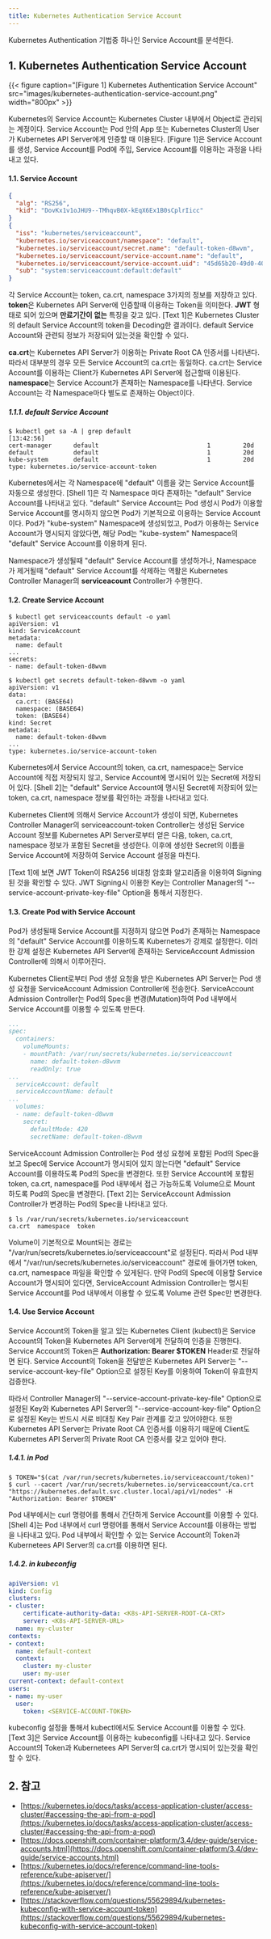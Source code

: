```yaml
---
title: Kubernetes Authentication Service Account
---
```


Kubernetes Authentication 기법중 하나인 Service Account를 분석한다.

## 1. Kubernetes Authentication Service Account

{{< figure caption="[Figure 1] Kubernetes Authentication Service Account" src="images/kubernetes-authentication-service-account.png" width="800px" >}}

Kubernetes의 Service Account는 Kubernetes Cluster 내부에서 Object로 관리되는 계정이다. Service Account는 Pod 안의 App 또는 Kubernetes Cluster의 User가 Kubernetes API Server에게 인증할 때 이용된다. [Figure 1]은 Service Account를 생성, Service Account를 Pod에 주입, Service Account를 이용하는 과정을 나타내고 있다.

#### 1.1. Service Account

```json {caption="[Text 1] Kubernetes default Service Account Token", linenos=table}
{
  "alg": "RS256",
  "kid": "DovKx1v1oJHU9--TMhqvB0X-kEqX6Ex1B0sCplrIicc"
}
{
  "iss": "kubernetes/serviceaccount",
  "kubernetes.io/serviceaccount/namespace": "default",
  "kubernetes.io/serviceaccount/secret.name": "default-token-d8wvm",
  "kubernetes.io/serviceaccount/service-account.name": "default",
  "kubernetes.io/serviceaccount/service-account.uid": "45d65b20-49d0-40aa-8f6d-0af8a8196db6",
  "sub": "system:serviceaccount:default:default"
}
```

각 Service Account는 token, ca.crt, namespace 3가지의 정보를 저장하고 있다. **token**은 Kubernetes API Server에 인증할때 이용하는 Token을 의미한다. **JWT** 형태로 되어 있으며 **만료기간이 없는** 특징을 갖고 있다. [Text 1]은 Kubernetes Cluster의 default Service Account의 token을 Decoding한 결과이다. default Service Account와 관련되 정보가 저장되어 있는것을 확인할 수 있다.

**ca.crt**는 Kubernetes API Server가 이용하는 Private Root CA 인증서를 나타낸다. 따라서 대부분의 경우 모든 Service Account의 ca.crt는 동일하다. ca.crt는 Service Account를 이용하는 Client가 Kubernetes API Server에 접근할때 이용된다. **namespace**는 Service Account가 존재하는 Namespace를 나타낸다. Service Account는 각 Namespace마다 별도로 존재하는 Object이다.

##### 1.1.1. default Service Account

```shell {caption="[Shell 1] Kubernetes Service Account"}
$ kubectl get sa -A | grep default                           [13:42:56]
cert-manager      default                              1         20d
default           default                              1         20d
kube-system       default                              1         20d
type: kubernetes.io/service-account-token
```

Kubernetes에서는 각 Namespace에 "default" 이름을 갖는 Service Account를 자동으로 생성한다. [Shell 1]은 각 Namespace 마다 존재하는 "default" Service Account를 나타내고 있다. "default" Service Account는 Pod 생성시 Pod가 이용할 Service Account를 명시하지 않으면 Pod가 기본적으로 이용하는 Service Account이다. Pod가 "kube-system" Namespace에 생성되었고, Pod가 이용하는 Service Account가 명시되지 않았다면, 해당 Pod는 "kube-system" Namespace의 "default" Service Account를 이용하게 된다.

Namespace가 생성될때 "default" Service Account를 생성하거나, Namespace가 제거될때 "default" Service Account를 삭제하는 역활은 Kubernetes Controller Manager의 **serviceacount** Controller가 수행한다.

#### 1.2. Create Service Account

```shell {caption="[Shell 2] Kubernetes Service Account 확인"}
$ kubectl get serviceaccounts default -o yaml
apiVersion: v1
kind: ServiceAccount
metadata:
  name: default
...
secrets:
- name: default-token-d8wvm

$ kubectl get secrets default-token-d8wvm -o yaml
apiVersion: v1
data:
  ca.crt: (BASE64)
  namespace: (BASE64)
  token: (BASE64)
kind: Secret
metadata:
  name: default-token-d8wvm
...
type: kubernetes.io/service-account-token
```

Kubernetes에서 Service Account의 token, ca.crt, namespace는 Service Account에 직접 저장되지 않고, Service Account에 명시되어 있는 Secret에 저장되어 있다. [Shell 2]는 "default" Service Account에 명시된 Secret에 저장되어 있는 token, ca.crt, namespace 정보를 확인하는 과정을 나타내고 있다.

Kubernetes Client에 의해서 Service Account가 생성이 되면, Kubernetes Controller Manager의 serviceaccount-token Controller는 생성된 Service Account 정보를 Kubernetes API Server로부터 얻은 다음, token, ca.crt, namespace 정보가 포함된 Secret을 생성한다. 이후에 생성한 Secret의 이름을 Service Account에 저장하여 Service Account 설정을 마친다.

[Text 1]에 보면 JWT Token이 RSA256 비대칭 암호화 알고리즘을 이용하여 Signing된 것을 확인할 수 있다. JWT Signing시 이용한 Key는 Controller Manager의 "--service-account-private-key-file" Option을 통해서 지정한다.

#### 1.3. Create Pod with Service Account

Pod가 생성될때 Service Account를 지정하지 않으면 Pod가 존재하는 Namespace의 "default" Service Account를 이용하도록 Kubernetes가 강제로 설정한다. 이러한 강제 설정은 Kubernetes API Server에 존재하는 ServiceAccount Admission Controller에 의해서 이루어진다. 

Kubernetes Client로부터 Pod 생성 요청을 받은 Kubernetes API Server는 Pod 생성 요청을 ServiceAccount Admission Controller에 전송한다. ServiceAccount Admission Controller는 Pod의 Spec을 변경(Mutation)하여 Pod 내부에서 Service Account를 이용할 수 있도록 만든다.

```yaml {caption="[Text 2] Kubernetes Pod Spec", linenos=table}
...
spec:
  containers:
    volumeMounts:
    - mountPath: /var/run/secrets/kubernetes.io/serviceaccount
      name: default-token-d8wvm
      readOnly: true
...
  serviceAccount: default
  serviceAccountName: default
...
  volumes:
  - name: default-token-d8wvm
    secret:
      defaultMode: 420
      secretName: default-token-d8wvm
```

ServiceAccount Admission Controller는 Pod 생성 요청에 포함된 Pod의 Spec을 보고 Spec에 Service Account가 명시되어 있지 않는다면 "default" Service Account를 이용하도록 Pod의 Spec을 변경한다. 또한 Service Account에 포함된 token, ca.crt, namespace를 Pod 내부에서 접근 가능하도록 Volume으로 Mount 하도록 Pod의 Spec을 변경한다. [Text 2]는 ServiceAccount Admission Controller가 변경하는 Pod의 Spec을 나타내고 있다.

```shell {caption="[Shell 3] Kubernetes Pod 내부에서 token, ca.crt, namespace 확인"}
$ ls /var/run/secrets/kubernetes.io/serviceaccount
ca.crt  namespace  token
```

Volume이 기본적으로 Mount되는 경로는 "/var/run/secrets/kubernetes.io/serviceaccount"로 설정된다. 따라서 Pod 내부에서 "/var/run/secrets/kubernetes.io/serviceaccount" 경로에 들어가면 token, ca.crt, namespace 파일을 확인할 수 있게된다. 만약 Pod의 Spec에 이용할 Service Account가 명시되어 있다면, ServiceAccount Admission Controller는 명시된 Service Account를 Pod 내부에서 이용할 수 있도록 Volume 관련 Spec만 변경한다.

#### 1.4. Use Service Account

Service Account의 Token을 알고 있는 Kubernetes Client (kubectl)은 Service Account의 Token을 Kubernetes API Server에게 전달하여 인증을 진행한다. Service Account의 Token은 **Authorization: Bearer $TOKEN** Header로 전달하면 된다. Service Account의 Token을 전달받은 Kubernetes API Server는 "--service-account-key-file" Option으로 설정된 Key를 이용하여 Token이 유효한지 검증한다.

따라서 Controller Manager의 "--service-account-private-key-file" Option으로 설정된 Key와 Kubernetes API Server의 "--service-account-key-file" Option으로 설정된 Key는 반드시 서로 비대칭 Key Pair 관계를 갖고 있어야한다. 또한 Kubernetes API Server는 Private Root CA 인증서를 이용하기 때문에 Client도 Kubernetes API Server의 Private Root CA 인증서를 갖고 있어야 한다.

##### 1.4.1. in Pod

```shell {caption="[Shell 4] Kubernetes Service Account 사용"}
$ TOKEN="$(cat /var/run/secrets/kubernetes.io/serviceaccount/token)"
$ curl --cacert /var/run/secrets/kubernetes.io/serviceaccount/ca.crt "https://kubernetes.default.svc.cluster.local/api/v1/nodes" -H "Authorization: Bearer $TOKEN"
```

Pod 내부에서는 curl 명령어를 통해서 간단하게 Service Account를 이용할 수 있다. [Shell 4]는 Pod 내부에서 curl 명령어를 통해서 Service Account를 이용하는 방법을 나타내고 있다. Pod 내부에서 확인할 수 있는 Service Account의 Token과 Kubernetees API Server의 ca.crt를 이용하면 된다.

##### 1.4.2. in kubeconfig

```yaml {caption="[Text 3] kubeconfig with Service Account", linenos=table}
apiVersion: v1
kind: Config
clusters:
- cluster:
    certificate-authority-data: <K8s-API-SERVER-ROOT-CA-CRT>
    server: <K8s-API-SERVER-URL>
  name: my-cluster 
contexts:
- context:
  name: default-context
  context:
    cluster: my-cluster
    user: my-user
current-context: default-context
users:
- name: my-user
  user:
    token: <SERVICE-ACCOUNT-TOKEN>
```

kubeconfig 설정을 통해서 kubectl에서도 Service Account를 이용할 수 있다. [Text 3]은 Service Account를 이용하는 kubeconfig를 나타내고 있다. Service Account의 Token과 Kubernetees API Server의 ca.crt가 명시되어 있는것을 확인할 수 있다.

## 2. 참고

* [https://kubernetes.io/docs/tasks/access-application-cluster/access-cluster/#accessing-the-api-from-a-pod](https://kubernetes.io/docs/tasks/access-application-cluster/access-cluster/#accessing-the-api-from-a-pod)
* [https://docs.openshift.com/container-platform/3.4/dev-guide/service-accounts.html](https://docs.openshift.com/container-platform/3.4/dev-guide/service-accounts.html)
* [https://kubernetes.io/docs/reference/command-line-tools-reference/kube-apiserver/](https://kubernetes.io/docs/reference/command-line-tools-reference/kube-apiserver/)
* [https://stackoverflow.com/questions/55629894/kubernetes-kubeconfig-with-service-account-token](https://stackoverflow.com/questions/55629894/kubernetes-kubeconfig-with-service-account-token)